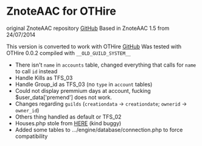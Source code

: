 ZnoteAAC for OTHire
========

original ZnoteAAC repository [GitHub](https://github.com/Znote/ZnoteAAC)
Based in ZnoteAAC 1.5 from 24/07/2014

This version is converted to work with OTHire [GitHub](https://github.com/Znote/ZnoteAAC)
Was tested with OTHire 0.0.2 compiled with `__OLD_GUILD_SYSTEM__`

* There isn't `name` in `accounts` table, changed everything that calls for `name` to call `id` instead
* Handle Kills as TFS_03
* Handle Group_id as TFS_03 (no `type` in `account` tables)
* Could not display premmium days at account, fucking $user_data['premend'] does not work.
* Changes regarding `guilds` (`creationdata` -> `creationdate`; `ownerid` -> `owner_id`)
* Others thing handled as default or TFS_02
* Houses.php stole from [HERE](http://otland.net/threads/znote-aac-converted-to-7-6-servers.217823/) (kind buggy)
* Added some tables to .../engine/database/connection.php to force compatibility